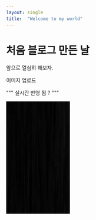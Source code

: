 ```yaml
---
layout: single
title:  "Welcome to my world"
---
```


# 처음 블로그 만든 날 

앞으로 열심히 해보자.

이미지 업로드 

""" 실시간 반영 됨 ? """



![test](../images/2022-05-04-first/test.png)
